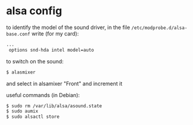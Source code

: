 # alsa config 
to identify the model of the sound driver, in the file
`/etc/modprobe.d/alsa-base.conf` write (for my card):
```sh
... 
 options snd-hda intel model=auto 
``` 
 
to switch on the sound:
```sh
$ alasmixer 
```
and select in alsamixer "Front" and increment it

useful commands (in Debian):
```sh
$ sudo rm /var/lib/alsa/asound.state 
$ sudo aumix 
$ sudo alsactl store 
```

